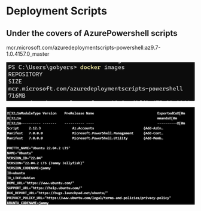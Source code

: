 # Deployment Scripts

## Under the covers of AzurePowershell scripts

mcr.microsoft.com/azuredeploymentscripts-powershell:az9.7-1.0.4157.0_master

![Alt text](azpwshimagesize.png)

![Alt text](azpwshcontainerInfo.png)